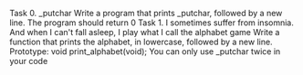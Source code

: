 Task 0. _putchar
	Write a program that prints _putchar, followed by a new line.
	The program should return 0
Task 1. I sometimes suffer from insomnia. And when I can't fall asleep, I play what I call the alphabet game
Write a function that prints the alphabet, in lowercase, followed by a new line.
	Prototype: void print_alphabet(void);
	You can only use _putchar twice in your code

